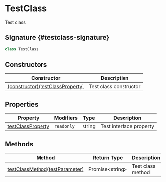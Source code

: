 # TestClass

Test class

## Signature {#testclass-signature}

```typescript
class TestClass
```

## Constructors


|  Constructor | Description |
|  --- | --- |
|  [(constructor)(testClassProperty)](docs/simple-suite-test/testnamespace-testclass-_constructor_-constructor) | Test class constructor |

## Properties


|  Property | Modifiers | Type | Description |
|  --- | --- | --- | --- |
|  [testClassProperty](docs/simple-suite-test/testnamespace-testclass-testclassproperty-property) | <code>readonly</code> | string | Test interface property |

## Methods


|  Method | Return Type | Description |
|  --- | --- | --- |
|  [testClassMethod(testParameter)](docs/simple-suite-test/testnamespace-testclass-testclassmethod-method) | Promise&lt;string&gt; | Test class method |

